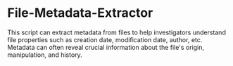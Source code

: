 # File-Metadata-Extractor
This script can extract metadata from files to help investigators understand file properties such as creation date, modification date, author, etc. Metadata can often reveal crucial information about the file's origin, manipulation, and history.
